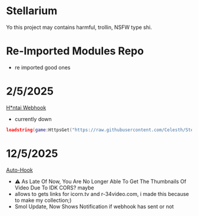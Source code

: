 # Stellarium
Yo this project may contains harmful, trollin, NSFW type shi.

# Re-Imported Modules Repo
- re imported good ones


# 2/5/2025
[H*ntai Webhook](roblox/discord/NSFW-Webhook.luau) 
- currently down

```lua
loadstring(game:HttpsGet("https://raw.githubusercontent.com/Celesth/Stellarium/refs/heads/main/discord/NSFW-webhook.lua"))()
```

# 12/5/2025
[Auto-Hook](browser/auto-hook.js)
- ⚠️ As Late Of Now, You Are No Longer Able To Get The Thumbnails Of Video Due To IDK CORS? maybe 
- allows to gets links for icorn.tv and r-34video.com, i made this because to make my collection;)
- Smol Update, Now Shows Notification if webhook has sent or not
